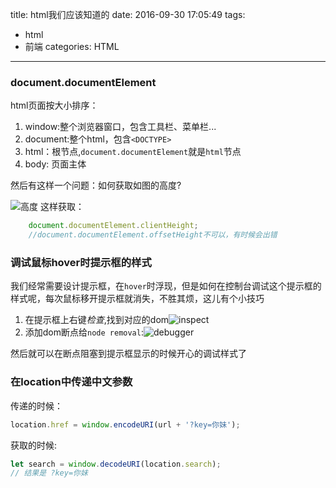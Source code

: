 title: html我们应该知道的
date: 2016-09-30 17:05:49
tags: 
- html
- 前端
categories: HTML
---
### document.documentElement
html页面按大小排序：
1. window:整个浏览器窗口，包含工具栏、菜单栏...
2. document:整个html，包含`<DOCTYPE>`
3. html：根节点,`document.documentElement`就是`html`节点
4. body: 页面主体

然后有这样一个问题：如何获取如图的高度?

![高度](https://tang-blog-1257996120.cos-website.ap-chengdu.myqcloud.com/html_height.png)
这样获取：
``` javascript
    document.documentElement.clientHeight;
    //document.documentElement.offsetHeight不可以，有时候会出错
```

### 调试鼠标hover时提示框的样式
我们经常需要设计提示框，在`hover`时浮现，但是如何在控制台调试这个提示框的样式呢，每次鼠标移开提示框就消失，不胜其烦，这儿有个小技巧

1. 在提示框上右键*检查*,找到对应的dom![inspect](https://tang-blog-1257996120.cos-website.ap-chengdu.myqcloud.com/inspect.gif)
2. 添加dom断点给`node removal`:![debugger](https://tang-blog-1257996120.cos-website.ap-chengdu.myqcloud.com/debug.gif)  
 
然后就可以在断点阻塞到提示框显示的时候开心的调试样式了

### 在location中传递中文参数
传递的时候：
``` js
location.href = window.encodeURI(url + '?key=你妹');
```
获取的时候:
``` js
let search = window.decodeURI(location.search);
// 结果是 ?key=你妹
```